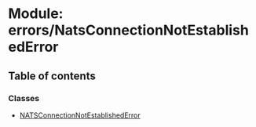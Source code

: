 # Module: errors/NatsConnectionNotEstablishedError

## Table of contents

### Classes

- [NATSConnectionNotEstablishedError](../classes/errors_NatsConnectionNotEstablishedError.NATSConnectionNotEstablishedError.md)
